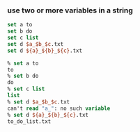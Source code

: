 ### use two or more variables in a string

```tcl
set a to
set b do
set c list
set d $a_$b_$c.txt
set d ${a}_${b}_${c}.txt
```


```tcl
% set a to
to
% set b do
do
% set c list
list
% set d $a_$b_$c.txt
can't read "a_": no such variable
% set d ${a}_${b}_${c}.txt
to_do_list.txt
```
